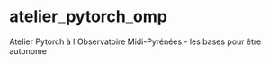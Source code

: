 # atelier_pytorch_omp
Atelier Pytorch à l'Observatoire Midi-Pyrénées - les bases pour être autonome
